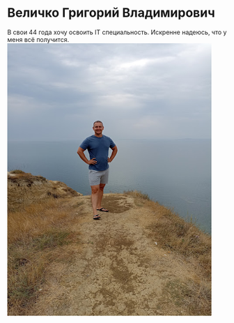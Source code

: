 # Величко Григорий Владимирович
В свои 44 года хочу освоить IT специальность.
Искренне надеюсь, что у меня всё получится.
![my photo](image.png)
